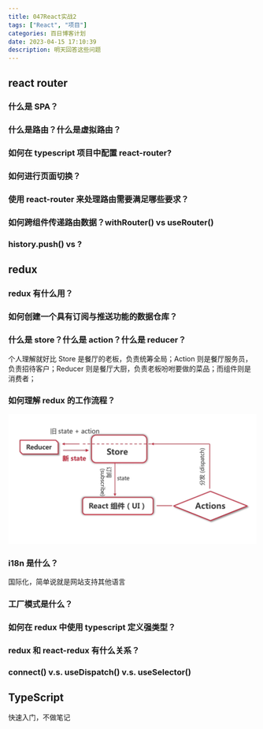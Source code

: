 ```yaml
---
title: 047React实战2
tags: ["React", "项目"]
categories: 百日博客计划
date: 2023-04-15 17:10:39
description: 明天回答这些问题
---
```


## react router

### 什么是 SPA？

### 什么是路由？什么是虚拟路由？

### 如何在 typescript 项目中配置 react-router?

### 如何进行页面切换？

### 使用 react-router 来处理路由需要满足哪些要求？

### 如何跨组件传递路由数据？withRouter() vs useRouter()

### history.push() vs <Link />?

## redux

### redux 有什么用？

### 如何创建一个具有订阅与推送功能的数据仓库？

### 什么是 store？什么是 action？什么是 reducer？

个人理解就好比 Store 是餐厅的老板，负责统筹全局；Action 则是餐厅服务员，负责招待客户；Reducer 则是餐厅大厨，负责老板吩咐要做的菜品；而组件则是消费者；

### 如何理解 redux 的工作流程？

![redux工作流](../images/redux工作流.png)

### i18n 是什么？

国际化，简单说就是网站支持其他语言

### 工厂模式是什么？

### 如何在 redux 中使用 typescript 定义强类型？

### redux 和 react-redux 有什么关系？

### connect() v.s. useDispatch() v.s. useSelector()

## TypeScript

快速入门，不做笔记
